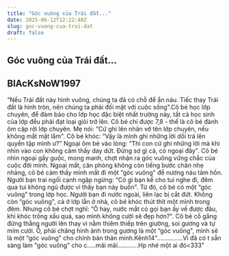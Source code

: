 ```yaml
---
title: "Góc vuông của Trái đất..."
date: 2025-06-12T12:22:48Z
slug: goc-vuong-cua-trai-dat
draft: false
---
```


## Góc vuông của Trái đất...

## BlAcKsNoW1997

“Nếu Trái đất này hình vuông, chúng ta đã có chỗ để ẩn náu. Tiếc thay Trái đất là hình tròn, nên chúng ta phải đối mặt với cuộc sống".​Cô bé học lớp chuyên, để đảm bảo cho lớp học đặc biệt nhất trường này, tất cả học sinh của lớp đều phải đạt loại giỏi trở lên. Cô bé chỉ được 7,8 - thế là cô bé đành ôm cặp rời lớp chuyên. Mẹ nói: “Cứ ghi lên nhãn vở tên lớp chuyên, nếu không mất mặt lắm". Cô bé khóc: “Vậy là mình ghi những lời dối trá lên quyển tập mình ư?" Ngoại ôm bé vào lòng: “Thì con cứ ghi những lời mà khi nhìn vào con không cảm thấy day dứt. Đừng sợ gì cả, có ngoại đây". Cô bé nhìn ngoại gầy guộc, mong manh, chợt nhận ra góc vuông vững chắc của cuộc đời mình.​​ ​Ngoại mất, căn phòng không còn tiếng bước chân nhẹ nhàng, cô bé cảm thấy mình mất đi một “góc vuông" để nương náu tâm hồn. Người bạn trai ngồi cạnh ngập ngừng: “Có gì bạn kể cho tui nghe đi, đêm qua tui không ngủ được vì thấy bạn này buồn". Từ đó, cô bé có một “góc vuông" trong lớp học.
Người bạn đi nước ngoài, liên lạc bị cắt đứt. Không còn “góc vuông", cả ở lớp lẫn ở nhà, cô bé khóc thút thít một mình trong đêm. Nhưng cô bé chợt nghĩ: “Ô hay, nước mắt có gọi bạn ấy về được đâu, khi khóc trông xấu quá, sao mình không cười sẽ đẹp hơn?". Cô bé cố gắng đứng thẳng người lên thay vì nằm thiêm thiếp trên giường, soi gương và tự mỉm cười. Ồ, phải chăng hình ảnh trong gương là một “góc vuông", mình sẽ là một “góc vuông" cho chính bản thân mình.​Kênh14​"...............Vì đã có t sẵn sàng làm "góc vuông" cho c.....mãi mãi............Hp nhé một ai đó<333"​ ​